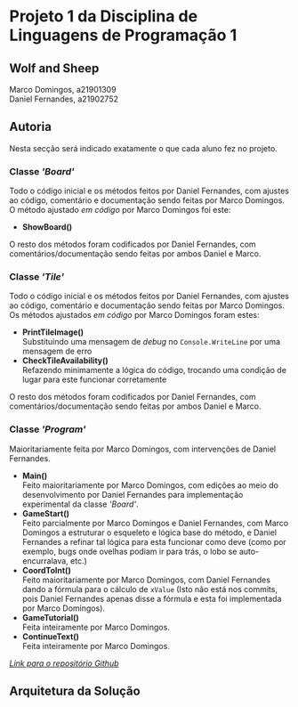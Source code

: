 # Projeto 1 da Disciplina de Linguagens de Programação 1
## Wolf and Sheep
Marco Domingos, a21901309  
Daniel Fernandes, a21902752

## Autoria 
Nesta secção será indicado exatamente o que cada aluno fez no projeto.

### Classe *'Board'*
Todo o código inicial e os métodos feitos por Daniel Fernandes, com ajustes ao código, comentário e documentação sendo feitas por Marco Domingos. O método ajustado *em código* por Marco Domingos foi este:

- **ShowBoard()**

O resto dos métodos foram codificados por Daniel Fernandes, com comentários/documentação sendo feitas por ambos Daniel e Marco.

### Classe *'Tile'*
Todo o código inicial e os métodos feitos por Daniel Fernandes, com ajustes ao código, comentário e documentação sendo feitas por Marco Domingos. Os métodos ajustados *em código* por Marco Domingos foram estes:

- **PrintTileImage()**  
Substituindo uma mensagem de *debug* no `Console.WriteLine` por uma mensagem de erro
- **CheckTileAvailability()**  
Refazendo minimamente a lógica do código, trocando uma condição de lugar para este funcionar corretamente

O resto dos métodos foram codificados por Daniel Fernandes, com comentários/documentação sendo feitas por ambos Daniel e Marco.

### Classe *'Program'*
Maioritariamente feita por Marco Domingos, com intervenções de Daniel Fernandes.

- **Main()**  
Feito maioritariamente por Marco Domingos, com edições ao meio do desenvolvimento por Daniel Fernandes para implementação experimental da classe *'Board'*.
- **GameStart()**  
Feito parcialmente por Marco Domingos e Daniel Fernandes, com Marco Domingos a estruturar o esqueleto e lógica base do método, e Daniel Fernandes a refinar tal lógica para esta funcionar como deve (como por exemplo, bugs onde ovelhas podiam ir para trás, o lobo se auto-encurralava, etc.)
- **CoordToInt()**  
Feito maioritariamente por Marco Domingos, com Daniel Fernandes dando a fórmula para o cálculo de `xValue` (Isto não está nos commits, pois Daniel Fernandes apenas disse a fórmula e esta foi implementada por Marco Domingos).
- **GameTutorial()**  
Feita inteiramente por Marco Domingos.
- **ContinueText()**  
Feita inteiramente por Marco Domingos.

*[Link para o repositório Github](githublink)*

## Arquitetura da Solução

[githublink]: https://github.com/condmaker/lp1_proj1